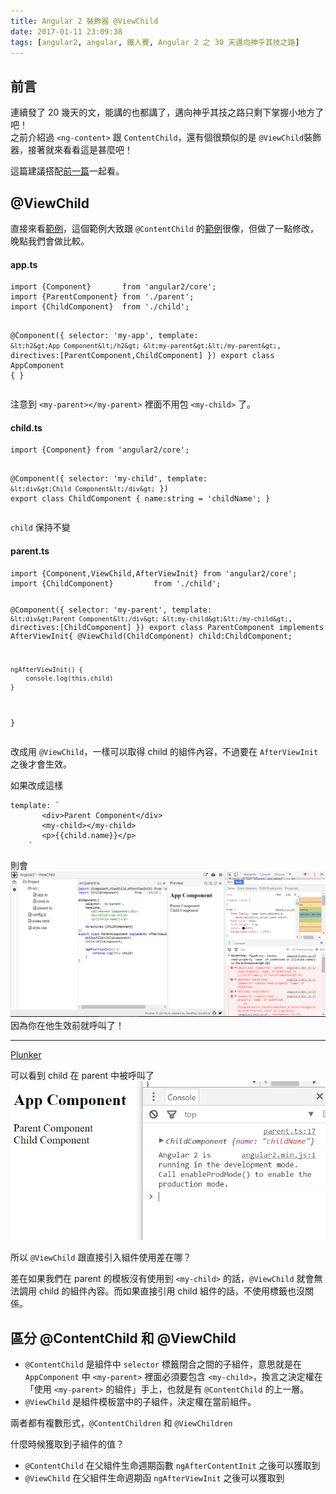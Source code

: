 ```yaml
---
title: Angular 2 裝飾器 @ViewChild
date: 2017-01-11 23:09:38
tags: [angular2, angular, 鐵人賽, Angular 2 之 30 天邁向神乎其技之路]
---
```

<h2>&#x524D;&#x8A00;</h2>
<p>&#x9023;&#x7E8C;&#x767C;&#x4E86; 20 &#x5E7E;&#x5929;&#x7684;&#x6587;&#xFF0C;&#x80FD;&#x8B1B;&#x7684;&#x4E5F;&#x90FD;&#x8B1B;&#x4E86;&#xFF0C;&#x9081;&#x5411;&#x795E;&#x4E4E;&#x5176;&#x6280;&#x4E4B;&#x8DEF;&#x53EA;&#x5269;&#x4E0B;&#x638C;&#x63E1;&#x5C0F;&#x5730;&#x65B9;&#x4E86;&#x5427;&#xFF01;<br>
&#x4E4B;&#x524D;&#x4ECB;&#x7D39;&#x904E; <code>&lt;ng-content&gt;</code> &#x8DDF; <code>ContentChild</code>&#xFF0C;&#x9084;&#x6709;&#x500B;&#x5F88;&#x985E;&#x4F3C;&#x7684;&#x662F; <code>@ViewChild</code>&#x88DD;&#x98FE;&#x5668;&#xFF0C;&#x63A5;&#x8457;&#x5C31;&#x4F86;&#x770B;&#x770B;&#x9019;&#x662F;&#x751A;&#x9EBC;&#x5427;&#xFF01;</p>
<p>&#x9019;&#x7BC7;&#x5EFA;&#x8B70;&#x642D;&#x914D;<a href="https://ithelp.ithome.com.tw/articles/10188796" target="_blank">&#x524D;&#x4E00;&#x7BC7;</a>&#x4E00;&#x8D77;&#x770B;&#x3002;</p>
<h2>@ViewChild</h2>
<p>&#x76F4;&#x63A5;&#x4F86;&#x770B;<a href="https://embed.plnkr.co/W15xez8iP7O67SMfXFrL/" target="_blank">&#x7BC4;&#x4F8B;</a>&#xFF0C;&#x9019;&#x500B;&#x7BC4;&#x4F8B;&#x5927;&#x81F4;&#x8DDF; <code>@ContentChild</code> &#x7684;<a href="https://embed.plnkr.co/rSmStf53EZx4Dh4AlI1g/" target="_blank">&#x7BC4;&#x4F8B;</a>&#x5F88;&#x50CF;&#xFF0C;&#x4F46;&#x505A;&#x4E86;&#x4E00;&#x9EDE;&#x4FEE;&#x6539;&#xFF0C;&#x665A;&#x9EDE;&#x6211;&#x5011;&#x6703;&#x505A;&#x6BD4;&#x8F03;&#x3002;</p>
<h4>app.ts</h4>
<pre><code>import {Component}       from &apos;angular2/core&apos;;
import {ParentComponent} from &apos;./parent&apos;;
import {ChildComponent}  from &apos;./child&apos;;

@Component({
    selector: &apos;my-app&apos;,
    template: `
        &lt;h2&gt;App Component&lt;/h2&gt;
        &lt;my-parent&gt;&lt;/my-parent&gt;
    `,
    directives:[ParentComponent,ChildComponent]
})
export class AppComponent {
}
</code></pre>
<p>&#x6CE8;&#x610F;&#x5230; <code>&lt;my-parent&gt;&lt;/my-parent&gt;</code> &#x88E1;&#x9762;&#x4E0D;&#x7528;&#x5305; <code>&lt;my-child&gt;</code> &#x4E86;&#x3002;</p>
<h4>child.ts</h4>
<pre><code>import {Component} from &apos;angular2/core&apos;;

@Component({
    selector: &apos;my-child&apos;,
    template: `
        &lt;div&gt;Child Component&lt;/div&gt;
    `
})
export class ChildComponent {
    name:string = &apos;childName&apos;;
}
</code></pre>
<p><code>child</code> &#x4FDD;&#x6301;&#x4E0D;&#x8B8A;</p>
<h4>parent.ts</h4>
<pre><code>import {Component,ViewChild,AfterViewInit} from &apos;angular2/core&apos;;
import {ChildComponent}         from &apos;./child&apos;;

@Component({
    selector: &apos;my-parent&apos;,
    template: `
       &lt;div&gt;Parent Component&lt;/div&gt;
       &lt;my-child&gt;&lt;/my-child&gt;
    `,
    directives:[ChildComponent]
})
export class ParentComponent implements AfterViewInit{
    @ViewChild(ChildComponent)
    child:ChildComponent;

    ngAfterViewInit() {
        console.log(this.child)
    }
}
</code></pre>
<p>&#x6539;&#x6210;&#x7528; <code>@ViewChild</code>&#xFF0C;&#x4E00;&#x6A23;&#x53EF;&#x4EE5;&#x53D6;&#x5F97; child &#x7684;&#x7D44;&#x4EF6;&#x5167;&#x5BB9;&#xFF0C;&#x4E0D;&#x904E;&#x8981;&#x5728; <code>AfterViewInit</code> &#x4E4B;&#x5F8C;&#x624D;&#x6703;&#x751F;&#x6548;&#x3002;</p>
<p>&#x5982;&#x679C;&#x6539;&#x6210;&#x9019;&#x6A23;</p>
<pre><code>template: `
       &lt;div&gt;Parent Component&lt;/div&gt;
       &lt;my-child&gt;&lt;/my-child&gt;
       &lt;p&gt;{{child.name}}&lt;/p&gt;
    `
</code></pre>
<p>&#x5247;&#x6703;<br>
<img src="https://raw.githubusercontent.com/tigercosmos/webImg/master/angular-ViewChild_err.PNG" alt><br>
&#x56E0;&#x70BA;&#x4F60;&#x5728;&#x4ED6;&#x751F;&#x6548;&#x524D;&#x5C31;&#x547C;&#x53EB;&#x4E86;&#xFF01;</p>
<hr>
<p><a href="https://embed.plnkr.co/W15xez8iP7O67SMfXFrL/" target="_blank">Plunker</a></p>
<p>&#x53EF;&#x4EE5;&#x770B;&#x5230; child &#x5728; parent &#x4E2D;&#x88AB;&#x547C;&#x53EB;&#x4E86;<br>
<img src="https://raw.githubusercontent.com/tigercosmos/webImg/master/angular-ViewChild.PNG" alt></p>
<p>&#x6240;&#x4EE5; <code>@ViewChild</code> &#x8DDF;&#x76F4;&#x63A5;&#x5F15;&#x5165;&#x7D44;&#x4EF6;&#x4F7F;&#x7528;&#x5DEE;&#x5728;&#x54EA;&#xFF1F;</p>
<p>&#x5DEE;&#x5728;&#x5982;&#x679C;&#x6211;&#x5011;&#x5728; parent &#x7684;&#x6A21;&#x677F;&#x6C92;&#x6709;&#x4F7F;&#x7528;&#x5230; <code>&lt;my-child&gt;</code> &#x7684;&#x8A71;&#xFF0C;<code>@ViewChild</code> &#x5C31;&#x6703;&#x7121;&#x6CD5;&#x8ABF;&#x7528; child &#x7684;&#x7D44;&#x4EF6;&#x5167;&#x5BB9;&#x3002;&#x800C;&#x5982;&#x679C;&#x76F4;&#x63A5;&#x5F15;&#x7528; child &#x7D44;&#x4EF6;&#x7684;&#x8A71;&#xFF0C;&#x4E0D;&#x4F7F;&#x7528;&#x6A19;&#x7C64;&#x4E5F;&#x6C92;&#x95DC;&#x4FC2;&#x3002;</p>
<h2>&#x5340;&#x5206; @ContentChild &#x548C; @ViewChild</h2>
<ul>
<li>
<code>@ContentChild</code> &#x662F;&#x7D44;&#x4EF6;&#x4E2D; <code>selector</code> &#x6A19;&#x7C64;&#x9589;&#x5408;&#x4E4B;&#x9593;&#x7684;&#x5B50;&#x7D44;&#x4EF6;&#xFF0C;&#x610F;&#x601D;&#x5C31;&#x662F;&#x5728; <code>AppComponent</code> &#x4E2D; <code>&lt;my-parent&gt;</code> &#x88E1;&#x9762;&#x5FC5;&#x9808;&#x8981;&#x5305;&#x542B; <code>&lt;my-child&gt;</code>&#xFF0C;&#x63DB;&#x8A00;&#x4E4B;&#x6C7A;&#x5B9A;&#x6B0A;&#x5728;&#x300C;&#x4F7F;&#x7528; <code>&lt;my-parent&gt;</code> &#x7684;&#x7D44;&#x4EF6;&#x300D;&#x624B;&#x4E0A;&#xFF0C;&#x4E5F;&#x5C31;&#x662F;&#x6709; <code>@ContentChild</code> &#x7684;&#x4E0A;&#x4E00;&#x5C64;&#x3002;</li>
<li>
<code>@ViewChild</code> &#x662F;&#x7D44;&#x4EF6;&#x6A21;&#x677F;&#x7576;&#x4E2D;&#x7684;&#x5B50;&#x7D44;&#x4EF6;&#xFF0C;&#x6C7A;&#x5B9A;&#x6B0A;&#x5728;&#x7576;&#x524D;&#x7D44;&#x4EF6;&#x3002;</li>
</ul>
<p>&#x5169;&#x8005;&#x90FD;&#x6709;&#x8907;&#x6578;&#x5F62;&#x5F0F;&#xFF0C;<code>@ContentChildren</code> &#x548C; <code>@ViewChildren</code></p>
<p>&#x4EC0;&#x9EBC;&#x6642;&#x5019;&#x7372;&#x53D6;&#x5230;&#x5B50;&#x7D44;&#x4EF6;&#x7684;&#x503C;&#xFF1F;</p>
<ul>
<li>
<code>@ContentChild</code> &#x5728;&#x7236;&#x7D44;&#x4EF6;&#x751F;&#x547D;&#x9031;&#x671F;&#x51FD;&#x6578; <code>ngAfterContentInit</code> &#x4E4B;&#x5F8C;&#x53EF;&#x4EE5;&#x7372;&#x53D6;&#x5230;</li>
<li>
<code>@ViewChild</code> &#x5728;&#x7236;&#x7D44;&#x4EF6;&#x751F;&#x547D;&#x9031;&#x671F;&#x51FD; <code>ngAfterViewInit</code> &#x4E4B;&#x5F8C;&#x53EF;&#x4EE5;&#x7372;&#x53D6;&#x5230;</li>
</ul>
 <br>
                                                    </div>
                    </div>
                
